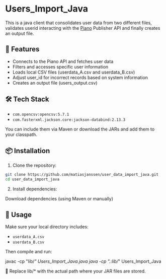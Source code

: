 # Users_Import_Java

This is a java client that consolidates user data from two different files, validates userid interacting with the [Piano](https://piano.io/) Publisher API and finally creates an output file.


## 📌 Features

- Connects to the Piano API and fetches user data
- Filters and accesses specific user information
- Loads local CSV files (userdata_A.csv and userdata_B.csv)
- Adjust user_id for incorrect records based on system information
- Creates an output file (users_output.csv)


## 🛠️ Tech Stack

- `com.opencsv:opencsv:5.7.1`
- `com.fasterxml.jackson.core:jackson-databind:2.13.3`

You can include them via Maven or download the JARs and add them to your classpath.


## 📦 Installation

1. Clone the repository:

```bash
git clone https://github.com/matiasjanssen/user_data_import_java.git
cd user_data_import_java
```

2. Install dependencies:

Download dependencies (using Maven or manually)

## 🚀 Usage

Make sure your local directory includes:

- `userdata_A.csv`
- `userdata_B.csv`

Then compile and run:

javac -cp "lib/*" Users_Import_Java.java
java -cp ".:lib/*" Users_Import_Java


📝 Replace lib/* with the actual path where your JAR files are stored.

